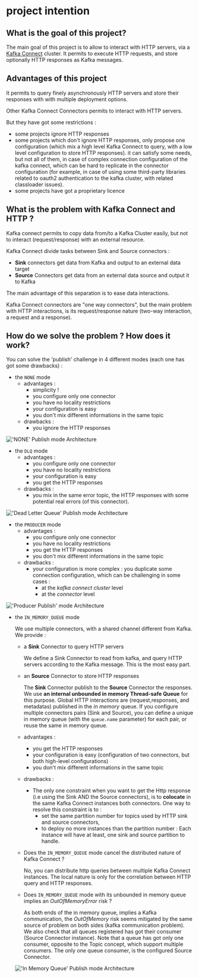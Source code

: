 # project intention

## What is the goal of this project?

The main goal of this project is to allow to interact with HTTP servers, via a [Kafka Connect](https://docs.confluent.io/platform/current/connect/index.html)
cluster.
It permits to execute HTTP requests, and store optionally HTTP responses as Kafka messages.

## Advantages of this project

It permits to query finely asynchronously HTTP servers and store their responses with with multiple deployment options.

Other Kafka Connect Connectors permits to interact with HTTP servers.

But they have got some restrictions :

- some projects ignore HTTP responses
- some projects which don't ignore HTTP responses, only propose one configuration (which mix a high level Kafka Connect  to query, with a low level configuration to store HTTP responses).
 it can satisfy some needs, but not all of them, in case of complex connection configuration of the kafka connect, which can be hard to replicate in the connector configuration 
  (for example, in case of using some third-party libraries related to oauth2 authentication to the kafka cluster, with related classloader issues).  
- some projects have got a proprietary licence


## What is the problem with Kafka Connect and HTTP ?

Kafka connect permits to copy data from/to a Kafka Cluster easily, but not to interact (request/response) with an external resource.

Kafka Connect divide tasks between Sink and
Source connectors :

- **Sink** connectors get data from Kafka and output to an external data target
- **Source** Connectors get data from an external data source and output it to Kafka

The main advantage of this separation is to ease data interactions.

Kafka Connect connectors are "one way connectors", but the main problem with HTTP interactions, is its request/response nature (two-way interaction, a request and a response).


## How do we solve the problem ? How does it work?

You can solve the 'publish' challenge in 4 different modes (each one has got some drawbacks) :

 - the `NONE` mode
    - advantages :
      - simplicity !
      - you configure only one connector
      - you have no locality restrictions
      - your configuration is easy
      - you don't mix different informations in the same topic
    - drawbacks :
      - you ignore the HTTP responses

!['NONE' Publish mode Architecture](architecture_NONE.png)

 - the `DLQ` mode
   - advantages :
     - you configure only one connector
     - you have no locality restrictions
     - your configuration is easy
     - you get the HTTP responses
   - drawbacks :
     - you mix in the same error topic, the HTTP responses with some potential real errors (of this connector).

!['Dead Letter Queue' Publish mode Architecture](architecture_DLQ.png)

- the `PRODUCER` mode
  - advantages :
    - you configure only one connector
    - you have no locality restrictions
    - you get the HTTP responses
    - you don't mix different informations in the same topic
  - drawbacks :
    - your configuration is more complex : you duplicate some connection configuration, which can be challenging in some cases :
      - at the _kafka connect cluster_ level
      - at the _connector_ level

!['Producer Publish' mode Architecture](architecture_low_level_producer.png)

- the `IN_MEMORY_QUEUE` mode 

  We use multiple connectors, with a shared channel different from Kafka. We provide :

  - a **Sink** Connector to query HTTP servers

    We define a Sink Connector to read from kafka, and query HTTP servers according to the Kafka message. This is the most easy part.
  
  - an **Source** Connector to store HTTP responses

    The **Sink** Connector publish to the **Source** Connector the responses.
    We use **an internal unbounded in memory Thread-safe Queue** for this purpose. Global HTTP interactions are (request,responses,
    and metadatas) published in the *in memory* queue. If you configure multiple connectors pairs (Sink and Source),
    you can define a unique in memory queue (with the `queue.name` parameter) for each pair, or reuse the same in memory queue.

  - advantages :
    - you get the HTTP responses
    - your configuration is easy (configuration of two connectors, but both high-level configurations)  
    - you don't mix different informations in the same topic
  - drawbacks :
    - The only one constraint when you want to get the Http response (i.e using the Sink AND the Source connectors), is to
      **colocate** in the same Kafka Connect instances both connectors.
      One way to resolve this constraint is to :
      - set the same partition number for topics used by HTTP sink and source connectors,
      - to deploy no more instances than the partition number :
        Each instance will have at least, one sink and source partition to handle.



  - Does the `IN_MEMORY_QUEUE` mode cancel the distributed nature of Kafka Connect ?

    No, you can distribute http queries between multiple Kafka Connect instances. The local nature is only for
    the correlation between HTTP query and HTTP responses.

  - Does `IN_MEMORY_QUEUE` mode with its unbounded in memory queue implies an *OutOfMemoryError* risk ?

    As both ends of the in memory queue, implies a Kafka communication, the *OutOfMemory* risk seems mitigated
    by the same source of problem on both sides (kafka communication problem).
    We also check that all queues registered has got their consumer (Source Connector instance).
    Note that a queue has got only one consumer, opposite to the Topic concept, which support multiple consumers.
    The only one queue consumer, is the configured Source Connector.

  !['In Memory Queue' Publish mode Architecture](architecture_in_memory_queue.png)


